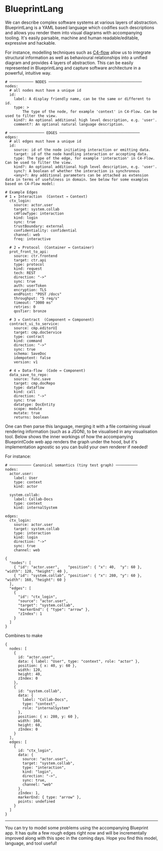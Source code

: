 # BlueprintLang

We can describe complex software systems at various layers of abstraction. BlueprintLang is a YAML based language which codifies such descriptions and allows you render them into visual diagrams with accompanying tooling. It's easily parsable, machine and human readable/editable, expressive and hackable. 

For instance, modelling techniques such as [C4-flow](https://github.com/yail259/C4-Flow) allow us to integrate structural information as well as behavioural relationships into a unified diagram and provides 4 layers of abstraction. This can be easily represented in BlueprintLang and capture software architecture in a powerful, intuitive way.

```
# ─────────── NODES ───────────────────────────────────────────
nodes:
  # all nodes must have a unique id
  id:
    label: A display friendly name, can be the same or different to id.
    type: >
		The type of the node, for example 'context' in C4-Flow. Can be used to filter the view.
    kind?: An optional additional high level description, e.g. 'user'.
	comment?: An optional natural language description.

# ──────────────── EDGES ─────────────────────────────────────
edges:
  # all edges must have a unique id
  id:
    source: id of the node initiating interaction or emitting data.
    target: id of the node handling interaction or accepting data.
    type: The type of the edge, for example 'interaction' in C4-Flow. Can be used to filter the view.
    kind?: An optional additional high level description, e.g. 'user'.
    sync?: A boolean of whether the interaction is synchronous
    <any>?: Any additional parameters can be attached as extension data in terms of usefulness in domain. See below for some examples based on C4-Flow model:

# Example Edges
# 1 ▸ Interaction  (Context → Context)
  ctx_login:
    source: actor.user
    target: system.collab
    c4FlowType: interaction
    kind: login            
    sync: true
    trustBoundary: external
    confidentiality: confidential
    channel: web
    freq: interactive

  # 2 ▸ Protocol  (Container ↔ Container)
  prot_front_to_api:
    source: ctr.frontend
    target: ctr.api
    type: protocol
    kind: request
    tech: REST
    direction: "->"
    sync: true
    auth: userToken
    encryption: TLS
    endPoint: "POST /docs"
    throughput: "5 req/s"
    timeout: "3000 ms"
    retries: 0
    qosTier: bronze

  # 3 ▸ Contract  (Component ↔ Component)
  contract_ui_to_service:
    source: cmp.editorUI
    target: cmp.docService
    type: contract
    kind: command
    direction: "->"
    sync: true
    schema: SaveDoc
    idempotent: false
    version: v1

  # 4 ▸ Data-flow  (Code ↔ Component)
  data_save_to_repo:
    source: func.save
    target: cmp.docRepo
    type: dataflow
    kind: call
    direction: "->"
    sync: true
    datatype: DocEntity
    scope: module
    mutate: true
    returns: boolean
```

One can then parse this language, merging it with a file containing visual rendering information (such as a JSON), to be visualised in any visualisation tool. Below shows the inner workings of how the accompanying BlueprintCode web app renders the graph under the hood, but it's implementation agnostic so you can build your own renderer if needed!

For instance:

```
# ────────── Canonical semantics (tiny test graph) ──────────
nodes:
  actor.user:
    label: User
    type: context
    kind: actor

  system.collab:
    label: Collab-Docs
    type: context
    kind: internalSystem

edges:
  ctx_login:
    source: actor.user
    target: system.collab
    type: interaction
    kind: login
    direction: "->"
    sync: true
    channel: web
```

```
{
  "nodes": [
    { "id": "actor.user",    "position": { "x": 40,  "y": 60 }, "width": 120, "height": 40 },
    { "id": "system.collab", "position": { "x": 280, "y": 60 }, "width": 160, "height": 60 }
  ],
  "edges": [
    {
      "id": "ctx_login",
      "source": "actor.user",
      "target": "system.collab",
      "markerEnd": { "type": "arrow" },
      "zIndex": 1
    }
  ]
}
```

Combines to make

```
{
  nodes: [
    {
      id: "actor.user",
      data: { label: "User", type: "context", role: "actor" },
      position: { x: 40, y: 60 },
      width: 120,
      height: 40,
      zIndex: 0
    },
    {
      id: "system.collab",
      data: {
        label: "Collab-Docs",
        type: "context",
        role: "internalSystem"
      },
      position: { x: 280, y: 60 },
      width: 160,
      height: 60,
      zIndex: 0
    }
  ],
  edges: [
    {
      id: "ctx_login",
      data: {
        source: "actor.user",
        target: "system.collab",
        type: "interaction",
        kind: "login",
        direction: "->",
        sync: true,
        channel: "web"
      },
      zIndex: 1,
      markerEnd: { type: "arrow" },
      points: undefined
    }
  ]
}
```


---

You can try to model some problems using the accompanying Blueprint app. It has quite a few rough edges right now and will be incrementally improved along with this spec in the coming days. Hope you find this model, language, and tool useful!
